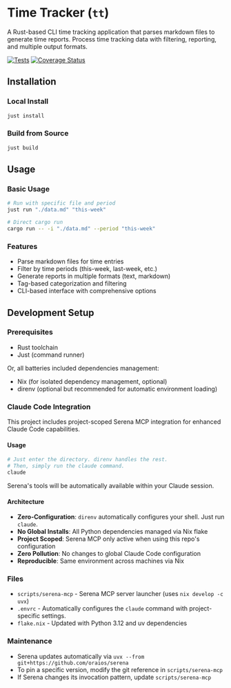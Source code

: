 # Time Tracker (`tt`)

A Rust-based CLI time tracking application that parses markdown files to generate time reports. Process time tracking data with filtering, reporting, and multiple output formats.

[![Tests](https://github.com/lhohan/simple-time-tracker/actions/workflows/rust.yml/badge.svg)](https://github.com/lhohan/simple-time-tracker/actions/workflows/rust.yml)
[![Coverage Status](https://coveralls.io/repos/github/lhohan/simple-time-tracker/badge.svg?branch=main)](https://coveralls.io/repos/github/lhohan/simple-time-tracker?branch=main)

## Installation

### Local Install
```bash
just install
```

### Build from Source
```bash
just build
```

## Usage

### Basic Usage
```bash
# Run with specific file and period
just run "./data.md" "this-week"

# Direct cargo run
cargo run -- -i "./data.md" --period "this-week"
```

### Features
- Parse markdown files for time entries
- Filter by time periods (this-week, last-week, etc.)
- Generate reports in multiple formats (text, markdown)
- Tag-based categorization and filtering
- CLI-based interface with comprehensive options

## Development Setup

### Prerequisites

- Rust toolchain
- Just (command runner)

Or, all batteries included dependencies management:
- Nix (for isolated dependency management, optional)
- direnv (optional but recommended for automatic environment loading)

### Claude Code Integration

This project includes project-scoped Serena MCP integration for enhanced Claude Code capabilities.

#### Usage
```bash
# Just enter the directory. direnv handles the rest.
# Then, simply run the claude command.
claude
```

Serena's tools will be automatically available within your Claude session.

#### Architecture
- **Zero-Configuration**: `direnv` automatically configures your shell. Just run `claude`.
- **No Global Installs**: All Python dependencies managed via Nix flake
- **Project Scoped**: Serena MCP only active when using this repo's configuration
- **Zero Pollution**: No changes to global Claude Code configuration
- **Reproducible**: Same environment across machines via Nix

### Files
- `scripts/serena-mcp` - Serena MCP server launcher (uses `nix develop -c uvx`)
- `.envrc` - Automatically configures the `claude` command with project-specific settings.
- `flake.nix` - Updated with Python 3.12 and uv dependencies

### Maintenance
- Serena updates automatically via `uvx --from git+https://github.com/oraios/serena`
- To pin a specific version, modify the git reference in `scripts/serena-mcp`
- If Serena changes its invocation pattern, update `scripts/serena-mcp`
